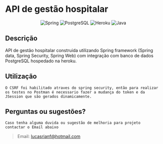 
# API de gestão hospitalar  
 
 <div align="center">
  
  ![Spring](https://img.shields.io/badge/Spring-6DB33F?style=for-the-badge&logo=spring&logoColor=white)
  ![PostgreSQL](https://img.shields.io/badge/PostgreSQL-316192?style=for-the-badge&logo=postgresql&logoColor=white)
  ![Heroku](https://img.shields.io/badge/Heroku-430098?style=for-the-badge&logo=heroku&logoColor=white)
  ![Java](https://img.shields.io/badge/Java-ED8B00?style=for-the-badge&logo=java&logoColor=white)
</div>
  
  ## Descrição

  API de gestão hospitalar construida utilizando Spring framework (Spring data, Spring Security, Spring Web) com integração com banco de dados PostgreSQL hospedado na heroku.  




  ## Utilização

    O CSRF foi habilitado atraves do spring security, então para realizar os testes no Postman é necessario fazer a mudança do token e da JSession que são gerados dinamicamente.

  ## Perguntas ou sugestões?

    Caso tenha alguma duvida ou sugestão de melhoria para projeto contactar o Email abaixo
  >Email: lucasrianf@hotmail.com
  


